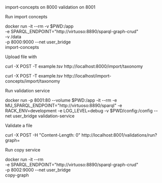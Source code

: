 
import-concepts on 8000
validation on 8001






Run import concepts

  docker run -it --rm -v $PWD:/app \
    -e SPARQL_ENDPOINT="http://virtuoso:8890/sparql-graph-crud" \
    -v /data \
    -p 8000:9000 --net user_bridge \
    import-concepts

Upload file with

  curl -X POST -T example.tsv http://localhost:8000/import/taxonomy

  curl -X POST -T example.tsv http://localhost/import-concepts/import/taxonomy


Run validation service

  docker run -p 8001:80 --volume $PWD:/app -it --rm -e MU_SPARQL_ENDPOINT="http://virtuoso:8890/sparql" -e RACK_ENV=development -e LOG_LEVEL=debug -v $PWD/config:/config  --net user_bridge  validation-service

Validate a file

  curl -X POST -H "Content-Length: 0" http://localhost:8001/validations/run?graph=

Run copy service

  docker run -it --rm \
    -e SPARQL_ENDPOINT="http://virtuoso:8890/sparql-graph-crud" \
    -p 8002:9000 --net user_bridge \
    copy-graph
